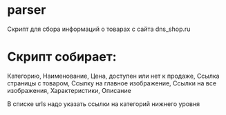 # parser



Скрипт для сбора информаций о товарах с сайта dns_shop.ru

# Скрипт собирает:
Категорию,
Наименование,
Цена,
доступен или нет к продаже,
Ссылка страницы с товаром,
Ссылку на главное изображение,
Ссылки на все изображения,
Характеристики,
Описание

В списке urls надо указать ссылки на категорий нижнего уровня
